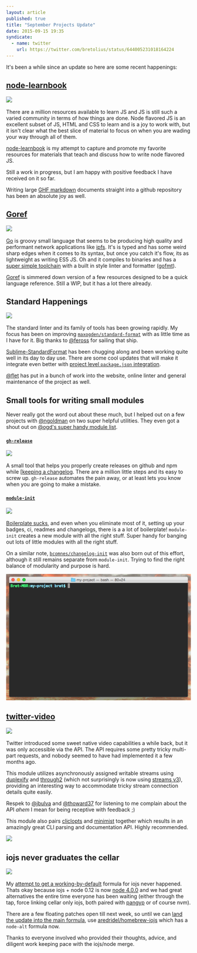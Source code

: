 ```yaml
---
layout: article
published: true
title: "September Projects Update"
date: 2015-09-15 19:35
syndicate:
  - name: twitter
    url: https://twitter.com/bretolius/status/644005231018164224
---
```


It's been a while since an update so here are some recent happenings:

## [node-learnbook](https://github.com/bcomnes/node-learnbook)

[![](https://farm1.staticflickr.com/568/20833555994_7da961145b_o.png)](https://github.com/bcomnes/node-learnbook)

There are a million resources available to learn JS and JS is still such a varied community in terms of how things are done.  Node flavored JS is an excellent subset of JS, HTML and CSS to learn and is a joy to work with, but it isn't clear what the best slice of material to focus on when you are wading your way through all of them.

[node-learnbook](https://github.com/bcomnes/node-learnbook) is my attempt to capture and promote my favorite resources for materials that teach and discuss how to write node flavored JS.

Still a work in progress, but I am happy with positive feedback I have received on it so far.

Writing large [GHF markdown](https://help.github.com/articles/github-flavored-markdown/) documents straight into a github repository has been an absolute joy as well.

## [Goref](https://github.com/bcomnes/goref)

[![](https://farm1.staticflickr.com/641/20835149643_445d9a0df9_o.png)](https://github.com/bcomnes/goref)

[Go](https://golang.org/) is groovy small language that seems to be producing high quality and performant network applications like [ipfs](http://ipfs.io/).  It's is typed and has some weird sharp edges when it comes to its syntax, but once you catch it's flow, its as lightweight as writing ES5 JS.  Oh and it compiles to binaries and has a [super simple toolchain](https://golang.org/doc/code.html) with a built in style linter and formatter ([gofmt](https://golang.org/cmd/gofmt/)).

[Goref](https://github.com/bcomnes/goref) is simmered down version of a few resources designed to be a quick language reference.  Still a WIP, but it has a lot there already.

## Standard Happenings

[![](https://farm1.staticflickr.com/769/21445284342_2b6419d557_o.png)](http://standardjs.com/)

The standard linter and its family of tools has been growing rapidly.  My focus has been on improving [`maxogden/standard-format`](https://github.com/maxogden/standard-format) with as little time as I have for it.  Big thanks to [@feross](http://feross.org/) for sailing that ship.

[Sublime-StandardFormat](https://packagecontrol.io/packages/StandardFormat) has been chugging along and been working quite well in its day to day use.  There are some cool updates that will make it integrate even better with [project level `package.json` integration](https://github.com/bcomnes/sublime-standard-format/issues/30).

[@flet](https://twitter.com/flettre) has put in a bunch of work into the website, online linter and general maintenance of the project as well.

## Small tools for writing small modules

Never really got the word out about these much, but I helped out on a few projects with [@ngoldman](http://ngoldman.me/) on two super helpful utilities.  They even got a shout out on [@ogd's super handy module list](https://github.com/maxogden/maintenance-modules).

#### [`gh-release`](https://github.com/ngoldman/gh-release)

[![](https://github.com/ngoldman/gh-release/raw/master/demo.gif)](https://github.com/ngoldman/gh-release)

A small tool that helps you properly create releases on github and npm while [[keeping a changelog](http://keepachangelog.com/).  There are a million little steps and its easy to screw up.  `gh-release` automates the pain away, or at least lets you know when you are going to make a mistake.

#### [`module-init`](https://github.com/ngoldman/module-init)

[![](https://farm1.staticflickr.com/781/21456244825_b46a82c796_o.png)](https://github.com/ngoldman/module-init)

[Boilerplate sucks](http://nodejsreactions.tumblr.com/post/71214841806/you-know-theres-a-yeoman-generator-for-that), and even when you eliminate most of it, setting up your badges, ci, readmes and changelogs, there is a a lot of boilerplate!  `module-init` creates a new module with all the right stuff.   Super handy for banging out lots of little modules with all the right stuff.

On a similar note, [`bcomnes/changelog-init`](https://github.com/bcomnes/changelog-init) was also born out of this effort, although it still remains separate from `module-init`.  Trying to find the right balance of modularity and purpose is hard.

[![](https://github.com/bcomnes/changelog-init/raw/master/changelog-init.gif)](https://github.com/bcomnes/changelog-init)

## [twitter-video](https://github.com/bcomnes/twitter-video)

[![](https://farm6.staticflickr.com/5656/21269345749_f9943f16a6_o.png)](https://twitter.com/bretolius/status/636763594219130880)

Twitter introduced some sweet native video capabilities a while back, but it was only accessible via the API.  The API requires some pretty tricky multi-part requests, and nobody seemed to have had implemented it a few months ago.

This module utilizes asynchronously assigned writable streams using [duplexify](https://github.com/mafintosh/duplexify) and [through2](https://github.com/rvagg/through2) (which not surprisingly is now using [streams v3](https://nodejs.org/api/stream.html)), providing an interesting way to accommodate tricky stream connection details quite easily.

Respek to [@jbulva](https://twitter.com/jbulava) and [@thoward37](https://twitter.com/thoward37/) for listening to me complain about the API *ahem* I mean for being receptive with feedback ;)

This module also pairs [cliclopts](https://github.com/finnp/cliclopts) and [minimist](https://www.npmjs.com/package/minimist) together which results in an amazingly great CLI parsing and documentation API.  Highly recommended.

[![](https://github.com/finnp/cliclopts/raw/master/cliclopts.png)](https://github.com/finnp/cliclopts)

## iojs never graduates the cellar

[![](https://farm1.staticflickr.com/675/21430268116_51268ef9d0_o.png)](https://github.com/Homebrew/homebrew/pull/36369)

My [attempt to get a working-by-default](https://github.com/Homebrew/homebrew/pull/36369) formula for iojs never happened.  Thats okay because iojs + node 0.12 is now [node 4.0.0](https://medium.com/node-js-javascript/4-0-is-the-new-1-0-386597a3436d) and we had great alternatives the entire time everyone has been waiting (either through the tap, force linking cellar only iojs, both paired with [pangyp](https://www.npmjs.com/package/pangyp) or of course nvm).

There are a few floating patches open till next week, so until we can [land the update into the main formula](https://github.com/Homebrew/homebrew/pull/43973), use [aredridel/homebrew-iojs](https://github.com/aredridel/homebrew-iojs) which has a `node-alt` formula now.

Thanks to everyone involved who provided their thoughts, advice, and diligent work keeping pace with the iojs/node merge.
